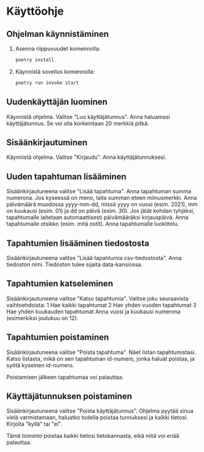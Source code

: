 # Käyttöohje

## Ohjelman käynnistäminen

1. Asenna riippuvuudet komennolla:

    ```bash
    poetry install
    ```

2. Käynnistä sovellus komennolla:

    ```bash
    poetry run invoke start
    ```

## Uudenkäyttäjän luominen

Käynnistä ohjelma. Valitse "Luo käyttäjätunnus". Anna haluamasi käyttäjätunnus. Se voi olla korkeintaan 20 merkkiä pitkä.

## Sisäänkirjautuminen

Käynnistä ohjelma. Valitse "Kirjaudu". Anna käyttäjätunnuksesi.

## Uuden tapahtuman lisääminen

Sisäänkirjautuneena valitse "Lisää tapahtuma". Anna tapahtuman summa numerona. Jos kyseessä on meno, laita summan eteen miinusmerkki. Anna päivämäärä muodossa yyyy-mm-dd, missä yyyy on vuosi (esim. 2021), mm on kuukausi (esim. 01) ja dd on päivä (esim. 30). Jos jätät kohdan tyhjäksi, tapahtumalle laitetaan automaattisesti päivämääräksi kirjauspäivä. Anna tapahtumalle otsikko (esim. mitä ostit). Anna tapahtumalle luokittelu.

## Tapahtumien lisääminen tiedostosta

Sisäänkirjautuneena valitse "Lisää tapahtumia csv-tiedostosta". Anna tiedoston nimi. Tiedoston tulee sijaita data-kansiossa.

## Tapahtumien katseleminen

Sisäänkirjautuneena valitse "Katso tapahtumia". Valitse joku seuraavista vaihtoehdoista:
1 Hae kaikki tapahtumat
2 Hae yhden vuoden tapahtumat
3 Hae yhden kuukauden tapahtumat
Anna vuosi ja kuukausi numerona (esimerkiksi joulukuu on 12).

## Tapahtumien poistaminen

Sisäänkirjautuneena valitse "Poista tapahtuma". Näet listan tapahtumistasi. Katso listasta, mikä on sen tapahtuman id-numero, jonka haluat poistaa, ja syötä kyseinen id-numero.

Poistamisen jälkeen tapahtumaa voi palauttaa.

## Käyttäjätunnuksen poistaminen 

Sisäänkirjautuneena valitse "Poista käyttäjätunnus". Ohjelma pyytää sinua vielä varmistamaan, haluatko todella poistaa tunnuksesi ja kaikki tietosi. Kirjoita "kyllä" tai "ei".

Tämä toiminto poistaa kaikki tietosi tietokannasta, eikä niitä voi enää palauttaa.
